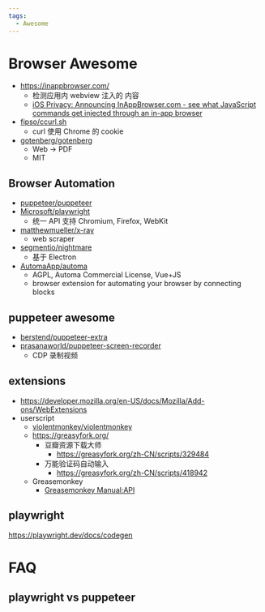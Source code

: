 ```yaml
---
tags:
  - Awesome
---
```


# Browser Awesome

- https://inappbrowser.com/
  - 检测应用内 webview 注入的 内容
  - [iOS Privacy: Announcing InAppBrowser.com - see what JavaScript commands get injected through an in-app browser](https://krausefx.com/blog/announcing-inappbrowsercom-see-what-javascript-commands-get-executed-in-an-in-app-browser)
- [fipso/ccurl.sh](https://github.com/fipso/ccurl.sh)
  - curl 使用 Chrome 的 cookie
- [gotenberg/gotenberg](https://github.com/gotenberg/gotenberg)
  - Web -> PDF
  - MIT

## Browser Automation

- [puppeteer/puppeteer](https://github.com/puppeteer/puppeteer)
- [Microsoft/playwright](https://github.com/Microsoft/playwright)
  - 统一 API 支持 Chromium, Firefox, WebKit
- [matthewmueller/x-ray](https://github.com/matthewmueller/x-ray)
  - web scraper
- [segmentio/nightmare](https://github.com/segmentio/nightmare)
  - 基于 Electron
- [AutomaApp/automa](https://github.com/AutomaApp/automa)
  - AGPL, Automa Commercial License, Vue+JS
  - browser extension for automating your browser by connecting blocks

## puppeteer awesome

- [berstend/puppeteer-extra](https://github.com/berstend/puppeteer-extra)
- [prasanaworld/puppeteer-screen-recorder](https://github.com/prasanaworld/puppeteer-screen-recorder)
  - CDP 录制视频

## extensions

- https://developer.mozilla.org/en-US/docs/Mozilla/Add-ons/WebExtensions
- userscript
  - [violentmonkey/violentmonkey](https://github.com/violentmonkey/violentmonkey)
  - https://greasyfork.org/
    - 豆瓣资源下载大师
      - https://greasyfork.org/zh-CN/scripts/329484
    - 万能验证码自动输入
      - https://greasyfork.org/zh-CN/scripts/418942
  - Greasemonkey
    - [Greasemonkey Manual:API](https://wiki.greasespot.net/Greasemonkey_Manual:API)

## playwright

https://playwright.dev/docs/codegen

# FAQ

## playwright vs puppeteer
